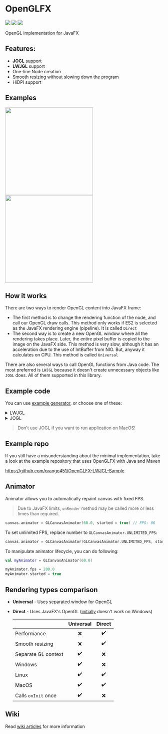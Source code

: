 # OpenGLFX
<a href="LICENSE"><img src="https://img.shields.io/github/license/husker-dev/openglfx?style=flat-square"></a>
<a href="https://jitpack.io/#husker-dev/openglfx"><img src="https://img.shields.io/jitpack/v/github/husker-dev/openglfx?style=flat-square"></a>
<a href="https://github.com/husker-dev/openglfx/releases/latest"><img src="https://img.shields.io/github/v/release/husker-dev/openglfx?style=flat-square"></a>

OpenGL implementation for JavaFX

## Features:
  - **JOGL** support
  - **LWJGL** support
  - One-line Node creation
  - Smooth resizing without slowing down the program
  - HiDPI support

## Examples

<p>
<img src="https://user-images.githubusercontent.com/31825139/129398976-f1317b23-5583-47e9-ab1c-d12eea54d4ab.gif" height="280"/>
<img src="https://user-images.githubusercontent.com/31825139/131416822-b90bb974-583c-48a2-ae47-8e0022fd5229.gif" height="280"/>
</p>

## How it works

There are two ways to render OpenGL content into JavaFX frame:
- The first method is to change the rendering function of the node, and call our OpenGL draw calls. 
  This method only works if ES2 is selected as the JavaFX rendering engine (pipeline). It is called ```Direct```
- The second way is to create a new OpenGL window where all the rendering takes place. Later, the entire pixel buffer is copied to the image on the JavaFX side. 
  This method is very slow, although it has an acceleration due to the use of IntBuffer from NIO. But, anyway it calculates on CPU. This method is called ```Universal```

There are also several ways to call OpenGL functions from Java code. The most preferred is ```LWJGL``` because it doesn't create unnecessary objects like ```JOGL``` does. All of them supported in this library.

## Example code

  You can use [example generator](https://huskerdev.com/?page=tools/openglfx), or choose one of these:

  <details><summary>LWJGL</summary>

  ### Gradle
  ```groovy
  repositories {
      mavenCentral()
      maven { url 'https://jitpack.io' }
  }
  
  // ...
  
  dependencies {
      // OpenGLFX
      implementation 'com.github.husker-dev.openglfx:core:2.10'
      implementation 'com.github.husker-dev.openglfx:lwjgl:2.10'
    
      // LWJGL
      implementation "org.lwjgl:lwjgl"
      implementation "org.lwjgl:lwjgl-glfw"
      implementation "org.lwjgl:lwjgl-opengl"
      runtimeOnly "org.lwjgl:lwjgl::your-platform"
      runtimeOnly "org.lwjgl:lwjgl-glfw::your-platform"
      runtimeOnly "org.lwjgl:lwjgl-opengl::your-platform"
  
      // Kotlin
      implementation "org.jetbrains.kotlin:kotlin-stdlib"
  
      // ...
  }
  ```
  
  ### Kotlin
  ```kotlin
  val canvas = OpenGLCanvas.create(LWJGL_MODULE, DirectDrawPolicy.NEVER)
  // DirectDrawPolicy.NEVER         - Never use direct render (default)
  // DirectDrawPolicy.IF_AVAILABLE  - Use direct render if available
  // DirectDrawPolicy.ALWAYS        - Use only direct render
  
  canvas.onInitialize {
      // ...
  }
  canvas.onRender {
      // ...
  }
  canvas.onReshape {
      // ...
  }
  canvas.onDispose {
      // ...
  }
  ```
  [Direct LWJGL example](https://github.com/husker-dev/openglfx/blob/master/lwjgl/src/examples/kotlin/Direct.kt)
  
  [Universal LWJGL example](https://github.com/husker-dev/openglfx/blob/master/lwjgl/src/examples/kotlin/Universal.kt)
  
  ---
</details>


<details><summary>JOGL</summary>

  ### Gradle
  ```groovy
  repositories {
      mavenCentral()
      maven { url 'https://jitpack.io' }
  }
  
  // ...
  
  dependencies {
      // OpenGLFX
      implementation 'com.github.husker-dev.openglfx:core:2.10'
      implementation 'com.github.husker-dev.openglfx:jogl:2.10'
    
      // JOGL
      implementation 'org.jogamp.jogl:jogl-all-main:2.3.2'
      implementation 'org.jogamp.gluegen:gluegen-rt-main:2.3.2'
  
      // Kotlin
      implementation "org.jetbrains.kotlin:kotlin-stdlib"
  
      // ...
  }
  ```
  
  ### Kotlin
  ```kotlin
  val canvas = OpenGLCanvas.create(JOGL_MODULE, DirectDrawPolicy.NEVER)
  // DirectDrawPolicy.NEVER         - Never use direct render (default)
  // DirectDrawPolicy.IF_AVAILABLE  - Use direct render if available
  // DirectDrawPolicy.ALWAYS        - Use only direct render
  
  canvas.onInitialize {
      val gl = (it as JOGLRenderEvent).gl
      // ...
  }
  canvas.onRender {
      val gl = (it as JOGLRenderEvent).gl
      // ...
  }
  canvas.onReshape {
      val gl = (it as JOGLRenderEvent).gl
      // ...
  }
  canvas.onDispose {
      val gl = (it as JOGLRenderEvent).gl
      // ...
  }
  ```
  
  [Direct JOGL example](https://github.com/husker-dev/openglfx/blob/master/jogl/src/examples/kotlin/Direct.kt)
  
  [Universal JOGL example](https://github.com/husker-dev/openglfx/blob/master/jogl/src/examples/kotlin/Universal.kt)
  
  ---
</details>

> Don't use JOGL if you want to run application on MacOS!

## Example repo
If you still have a misunderstanding about the minimal implementation, take a look at the example repository that uses OpenGLFX with Java and Maven 

https://github.com/orange451/OpenGLFX-LWJGL-Sample

## Animator

Animator allows you to automatically repaint canvas with fixed FPS.

> Due to JavaFX limits, ```onRender``` method may be called more or less times than required. 

```kotlin
canvas.animator = GLCanvasAnimator(60.0, started = true) // FPS: 60
```

To set unlimited FPS, replace number to ```GLCanvasAnimator.UNLIMITED_FPS```:
```kotlin
canvas.animator = GLCanvasAnimator(GLCanvasAnimator.UNLIMITED_FPS, started = true) // FPS: Unlimited
```

To manipulate animator lifecycle, you can do following:
```kotlin
val myAnimator = GLCanvasAnimator(60.0)

myAnimator.fps = 200.0
myAnimator.started = true
```
   
## Rendering types comparison

- **Universal** - Uses separated window for OpenGL
- **Direct** - Uses JavaFX's OpenGL ([initially](https://github.com/husker-dev/openglfx/wiki/How-to-enable-OpenGL-pipeline-on-Windows) doesn't work on Windows)

  |                       |      Universal     |       Direct
  | --------------------- | :----------------: | :----------------: |
  | Performance           | :x:                | :heavy_check_mark:
  | Smooth resizing       | :x:                | :heavy_check_mark:
  | Separate GL context   | :heavy_check_mark: | :x:
  | Windows               | :heavy_check_mark: | :x:
  | Linux                 | :heavy_check_mark: | :heavy_check_mark:
  | MacOS                 | :heavy_check_mark: | :heavy_check_mark:
  | Calls ```onInit``` once | :heavy_check_mark: | :x:

## Wiki
  Read [wiki articles](https://github.com/husker-dev/openglfx/wiki) for more information
